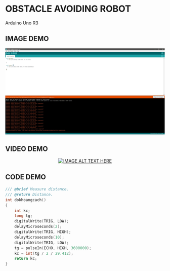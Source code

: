 # OBSTACLE AVOIDING ROBOT
 Arduino Uno R3

## IMAGE DEMO
<p align='center'>
<img src='pic/0.jpg'></img>
</p>

## VIDEO DEMO
<div align='center'>

[![IMAGE ALT TEXT HERE](https://img.youtube.com/vi/qB7ZH5Fhn2s/0.jpg)](https://youtu.be/qB7ZH5Fhn2s)

</div>

## CODE DEMO
```c++
/// @brief Measure distance.
/// @return Distance.
int dokhoangcach()
{
    int kc;
    long tg;
    digitalWrite(TRIG, LOW);
    delayMicroseconds(2);
    digitalWrite(TRIG, HIGH);
    delayMicroseconds(10);
    digitalWrite(TRIG, LOW);
    tg = pulseIn(ECHO, HIGH, 3600000);
    kc = int(tg / 2 / 29.412);
    return kc;
}
```